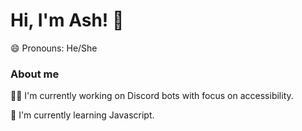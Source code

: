 
# Hi, I'm Ash! 👋
😄 Pronouns: He/She

### About me
👩‍💻 I'm currently working on Discord bots with focus on accessibility.

🧠 I'm currently learning Javascript.
